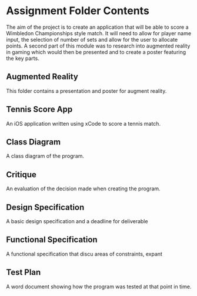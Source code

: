 # Assignment Folder Contents
The aim of the project is to create an application that will be able to score a Wimbledon Championships style match. 
It will need to allow for player name input, the selection of number of sets and allow for the user to allocate points. 
A second part of this module was to research into augmented reality in gaming which would then be presented and to create a
poster featuring the key parts.

## Augmented Reality
This folder contains a presentation and poster for augment reality.

## Tennis Score App
An iOS application written using xCode to score a tennis match.

## Class Diagram
A class diagram of the program.

## Critique
An evaluation of the decision made when creating the program.

## Design Specification
A basic design specification and a deadline for deliverable

## Functional Specification
A functional specification that discu areas of constraints, expant

## Test Plan
A word document showing how the program was tested at that point in time.
